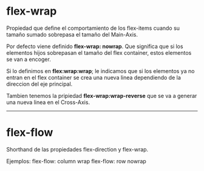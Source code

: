 # flex-wrap

Propiedad que define el comportamiento de los flex-items cuando su tamaño sumado sobrepasa el tamaño del Main-Axis.

Por defecto viene definido **flex-wrap: nowrap**.
Que significa que si los elementos hijos sobrepasan el tamaño del flex container, estos elementos se van a encoger.

Si lo definimos en **flex:wrap:wrap**; le indicamos que si los elementos ya no entran en el flex container se crea una nueva linea dependiendo de la direccion del eje principal.

Tambien tenemos la pripiedad **flex-wrap:wrap-reverse** que se va a generar una nueva linea en el Cross-Axis.

---

# flex-flow

Shorthand de las propiedades flex-direction y flex-wrap.

Ejemplos:
flex-flow: column wrap
flex-flow: row nowrap